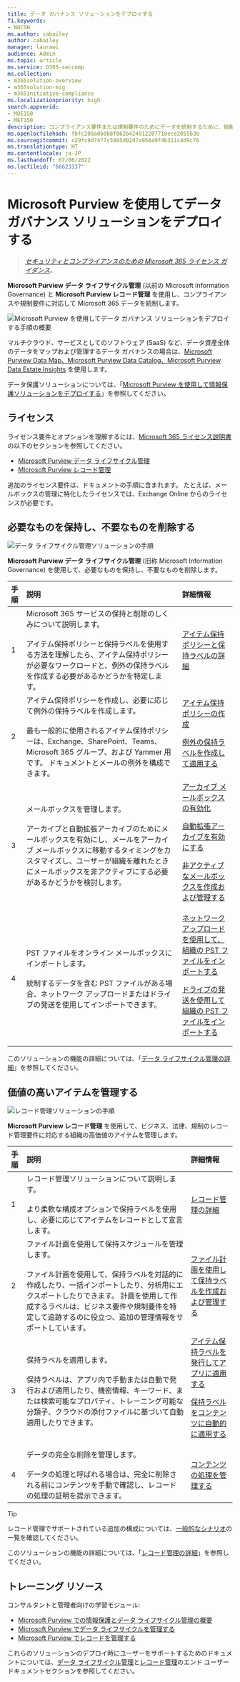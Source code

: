 ```yaml
---
title: データ ガバナンス ソリューションをデプロイする
f1.keywords:
- NOCSH
ms.author: cabailey
author: cabailey
manager: laurawi
audience: Admin
ms.topic: article
ms.service: O365-seccomp
ms.collection:
- m365solution-overview
- m365solution-mig
- m365initiative-compliance
ms.localizationpriority: high
search.appverid:
- MOE150
- MET150
description: コンプライアンス要件または規制要件のためにデータを統制するために、組織に Microsoft Purview を展開するための規範的なガイダンス。
ms.openlocfilehash: fbfc208a860b8f062b424912207718ece2055b3b
ms.sourcegitcommit: c29fc9d7477c3985d02d7a956a9f4b311c4d9c76
ms.translationtype: HT
ms.contentlocale: ja-JP
ms.lasthandoff: 07/06/2022
ms.locfileid: "66623337"
---
```

# <a name="deploy-a-data-governance-solution-with-microsoft-purview"></a>Microsoft Purview を使用してデータ ガバナンス ソリューションをデプロイする

>*[セキュリティとコンプライアンスのための Microsoft 365 ライセンス ガイダンス](/office365/servicedescriptions/microsoft-365-service-descriptions/microsoft-365-tenantlevel-services-licensing-guidance/microsoft-365-security-compliance-licensing-guidance)。*

**Microsoft Purview データ ライフサイクル管理** (以前の Microsoft Information Governance) と **Microsoft Purview レコード管理** を使用し、コンプライアンスや規制要件に対応して Microsoft 365 データを統制します。

![Microsoft Purview を使用してデータ ガバナンス ソリューションをデプロイする手順の概要](../media/data-governance-solution-overview.png)

マルチクラウド、サービスとしてのソフトウェア (SaaS) など、データ資産全体のデータをマップおよび管理するデータ ガバナンスの場合は、[Microsoft Purview Data Map、Microsoft Purview Data Catalog、Microsoft Purview Data Estate Insights](/azure/purview/overview) を使用します。

データ保護ソリューションについては、「[Microsoft Purview を使用して情報保護ソリューションをデプロイする](information-protection-solution.md)」を参照してください。

## <a name="licensing"></a>ライセンス

ライセンス要件とオプションを理解するには、[Microsoft 365 ライセンス説明書](/office365/servicedescriptions/microsoft-365-service-descriptions/microsoft-365-tenantlevel-services-licensing-guidance/microsoft-365-security-compliance-licensing-guidance)の以下のセクションを参照してください。 
- [Microsoft Purview データ ライフサイクル管理](/office365/servicedescriptions/microsoft-365-service-descriptions/microsoft-365-tenantlevel-services-licensing-guidance/microsoft-365-security-compliance-licensing-guidance#microsoft-purview-data-lifecycle-management)
- [Microsoft Purview レコード管理](/office365/servicedescriptions/microsoft-365-service-descriptions/microsoft-365-tenantlevel-services-licensing-guidance/microsoft-365-security-compliance-licensing-guidance#microsoft-purview-records-management)

追加のライセンス要件は、ドキュメントの手順に含まれます。 たとえば、メールボックスの管理に特化したライセンスでは、Exchange Online からのライセンスが必要です。

## <a name="keep-what-you-need-and-delete-what-you-dont"></a>必要なものを保持し、不要なものを削除する

![データ ライフサイクル管理ソリューションの手順](../media/data-lifecycle-management-solution.png)

**Microsoft Purview データ ライフサイクル管理** (旧称 Microsoft Information Governance) を使用して、必要なものを保持し、不要なものを削除します。

|手順|説明|詳細情報|
|:---|:----------|:---------------|
|1| Microsoft 365 サービスの保持と削除のしくみについて説明します。 <br /><br /> アイテム保持ポリシーと保持ラベルを使用する方法を理解したら、アイテム保持ポリシーが必要なワークロードと、例外の保持ラベルを作成する必要があるかどうかを特定します。 | [アイテム保持ポリシーと保持ラベルの詳細](retention.md)|
|2| アイテム保持ポリシーを作成し、必要に応じて例外の保持ラベルを作成します。 <br /><br /> 最も一般的に使用されるアイテム保持ポリシーは、Exchange、SharePoint、Teams、Microsoft 365 グループ、および Yammer 用です。 ドキュメントとメールの例外を構成できます。 | [アイテム保持ポリシーの作成](create-retention-policies.md) <p> [例外の保持ラベルを作成して適用する](create-retention-labels-information-governance.md)|
|3| メールボックスを管理します。 <br /><br /> アーカイブと自動拡張アーカイブのためにメールボックスを有効にし、メールをアーカイブ メールボックスに移動するタイミングをカスタマイズし、ユーザーが組織を離れたときにメールボックスを非アクティブにする必要があるかどうかを検討します。| [アーカイブ メールボックスの有効化](enable-archive-mailboxes.md) <p> [自動拡張アーカイブを有効にする](enable-autoexpanding-archiving.md) <p> [非アクティブなメールボックスを作成および管理する](create-and-manage-inactive-mailboxes.md)|
|4| PST ファイルをオンライン メールボックスにインポートします。  <br /><br /> 統制するデータを含む PST ファイルがある場合、ネットワーク アップロードまたはドライブの発送を使用してインポートできます。| [ネットワーク アップロードを使用して、組織の PST ファイルをインポートする](use-network-upload-to-import-pst-files.md) <p> [ドライブの発送を使用して組織の PST ファイルをインポートする](use-drive-shipping-to-import-pst-files-to-office-365.md)|

このソリューションの機能の詳細については、「[データ ライフサイクル管理の詳細](information-governance.md)」を参照してください。

## <a name="manage-high-value-items"></a>価値の高いアイテムを管理する

![レコード管理ソリューションの手順](../media/records-management-solution.png)

**Microsoft Purview レコード管理** を使用して、ビジネス、法律、規制のレコード管理要件に対応する組織の高価値のアイテムを管理します。

|手順|説明|詳細情報|
|:---|:----------|:---------------|
|1| レコード管理ソリューションについて説明します。 <br /><br /> より柔軟な構成オプションで保持ラベルを使用し、必要に応じてアイテムをレコードとして宣言します。 | [レコード管理の詳細](records-management.md)|
|2| ファイル計画を使用して保持スケジュールを管理します。 <br /><br /> ファイル計画を使用して、保持ラベルを対話的に作成したり、一括インポートしたり、分析用にエクスポートしたりできます。 計画を使用して作成するラベルは、ビジネス要件や規制要件を特定して追跡するのに役立つ、追加の管理情報をサポートしています。 | [ファイル計画を使用して保持ラベルを作成および管理する](file-plan-manager.md)|
|3| 保持ラベルを適用します。 <br /><br /> 保持ラベルは、アプリ内で手動または自動で発行および適用したり、機密情報、キーワード、または検索可能なプロパティ、トレーニング可能な分類子、クラウドの添付ファイルに基づいて自動適用したりできます。 |[アイテム保持ラベルを発行してアプリに適用する](create-apply-retention-labels.md) <p> [保持ラベルをコンテンツに自動的に適用する](apply-retention-labels-automatically.md)|
|4| データの完全な削除を管理します。 <br /><br /> データの処理と呼ばれる場合は、完全に削除される前にコンテンツを手動で確認し、レコードの処理の証明を提示できます。 |[コンテンツの処理を管理する](disposition.md)|

> [!TIP]
> レコード管理でサポートされている追加の構成については、[一般的なシナリオ](get-started-with-records-management.md#common-scenarios)の一覧を確認してください。

このソリューションの機能の詳細については、「[レコード管理の詳細](records-management.md)」を参照してください。

## <a name="training-resources"></a>トレーニング リソース

コンサルタントと管理者向けの学習モジュール:

- [Microsoft Purview での情報保護とデータ ライフサイクル管理の概要](/learn/modules/m365-compliance-information-governance)
- [Microsoft Purview でデータ ライフサイクルを管理する](/learn/modules/m365-compliance-information-govern-information/)
- [Microsoft Purview でレコードを管理する](/learn/modules/m365-compliance-information-manage-records/)

これらのソリューションのデプロイ時にユーザーをサポートするためのドキュメントについては、[データ ライフサイクル管理](get-started-with-information-governance.md#end-user-documentation)と[レコード管理](get-started-with-records-management.md#end-user-documentation)のエンド ユーザー ドキュメントセクションを参照してください。